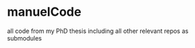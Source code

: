 manuelCode
==========

all code from my PhD thesis including all other relevant repos as submodules
